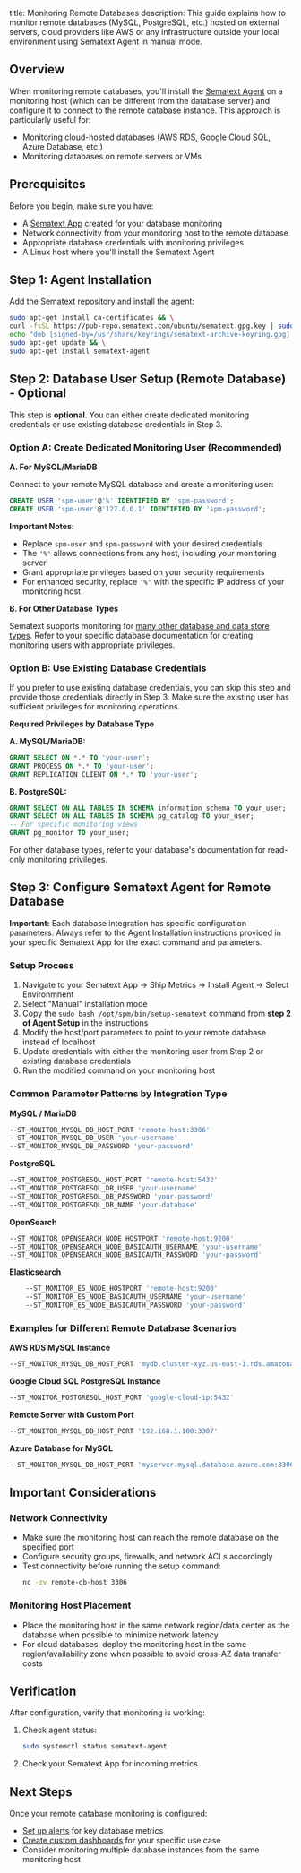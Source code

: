 title: Monitoring Remote Databases
description: This guide explains how to monitor remote databases (MySQL, PostgreSQL, etc.) hosted on external servers, cloud providers like AWS or any infrastructure outside your local environment using Sematext Agent in manual mode.

## Overview

When monitoring remote databases, you'll install the [Sematext Agent](/docs/agents/sematext-agent/) on a monitoring host (which can be different from the database server) and configure it to connect to the remote database instance. This approach is particularly useful for:

- Monitoring cloud-hosted databases (AWS RDS, Google Cloud SQL, Azure Database, etc.)
- Monitoring databases on remote servers or VMs

## Prerequisites

Before you begin, make sure you have:

- A [Sematext App](/docs/monitoring/quick-start/) created for your database monitoring
- Network connectivity from your monitoring host to the remote database
- Appropriate database credentials with monitoring privileges
- A Linux host where you'll install the Sematext Agent

## Step 1: Agent Installation

Add the Sematext repository and install the agent:

```bash
sudo apt-get install ca-certificates && \
curl -fsSL https://pub-repo.sematext.com/ubuntu/sematext.gpg.key | sudo gpg --dearmor -o /usr/share/keyrings/sematext-archive-keyring.gpg && \
echo "deb [signed-by=/usr/share/keyrings/sematext-archive-keyring.gpg] http://pub-repo.sematext.com/ubuntu sematext main" | sudo tee /etc/apt/sources.list.d/sematext.list > /dev/null && \
sudo apt-get update && \
sudo apt-get install sematext-agent
```

## Step 2: Database User Setup (Remote Database) - Optional

This step is **optional**. You can either create dedicated monitoring credentials or use existing database credentials in Step 3.

### Option A: Create Dedicated Monitoring User (Recommended)

**A. For MySQL/MariaDB**

Connect to your remote MySQL database and create a monitoring user:

```sql
CREATE USER 'spm-user'@'%' IDENTIFIED BY 'spm-password';
CREATE USER 'spm-user'@'127.0.0.1' IDENTIFIED BY 'spm-password';
```

**Important Notes:**

- Replace `spm-user` and `spm-password` with your desired credentials
- The `'%'` allows connections from any host, including your monitoring server
- Grant appropriate privileges based on your security requirements
- For enhanced security, replace `'%'` with the specific IP address of your monitoring host

**B. For Other Database Types**

Sematext supports monitoring for [many other database and data store types](/docs/integration/#databases-data-stores). Refer to your specific database documentation for creating monitoring users with appropriate privileges.

### Option B: Use Existing Database Credentials

If you prefer to use existing database credentials, you can skip this step and provide those credentials directly in Step 3. Make sure the existing user has sufficient privileges for monitoring operations.

**Required Privileges by Database Type**

**A. MySQL/MariaDB:**
```sql
GRANT SELECT ON *.* TO 'your-user';
GRANT PROCESS ON *.* TO 'your-user';
GRANT REPLICATION CLIENT ON *.* TO 'your-user';
```

**B. PostgreSQL:**

```sql
GRANT SELECT ON ALL TABLES IN SCHEMA information_schema TO your_user;
GRANT SELECT ON ALL TABLES IN SCHEMA pg_catalog TO your_user;
-- For specific monitoring views
GRANT pg_monitor TO your_user;
```

For other database types, refer to your database's documentation for read-only monitoring privileges.

## Step 3: Configure Sematext Agent for Remote Database

**Important:** Each database integration has specific configuration parameters. Always refer to the Agent Installation instructions provided in your specific Sematext App for the exact command and parameters.

### Setup Process

1. Navigate to your Sematext App → Ship Metrics → Install Agent → Select Environmnent 
2. Select "Manual" installation mode
3. Copy the `sudo bash /opt/spm/bin/setup-sematext` command from **step 2 of Agent Setup** in the instructions
4. Modify the host/port parameters to point to your remote database instead of localhost
5. Update credentials with either the monitoring user from Step 2 or existing database credentials
6. Run the modified command on your monitoring host

### Common Parameter Patterns by Integration Type

**MySQL / MariaDB**
```bash
--ST_MONITOR_MYSQL_DB_HOST_PORT 'remote-host:3306'
--ST_MONITOR_MYSQL_DB_USER 'your-username'
--ST_MONITOR_MYSQL_DB_PASSWORD 'your-password'
```

**PostgreSQL**
```bash
--ST_MONITOR_POSTGRESQL_HOST_PORT 'remote-host:5432'
--ST_MONITOR_POSTGRESQL_DB_USER 'your-username'
--ST_MONITOR_POSTGRESQL_DB_PASSWORD 'your-password'
--ST_MONITOR_POSTGRESQL_DB_NAME 'your-database'
```

**OpenSearch**
```bash
--ST_MONITOR_OPENSEARCH_NODE_HOSTPORT 'remote-host:9200'
--ST_MONITOR_OPENSEARCH_NODE_BASICAUTH_USERNAME 'your-username'
--ST_MONITOR_OPENSEARCH_NODE_BASICAUTH_PASSWORD 'your-password'
```

**Elasticsearch**
```bash
    --ST_MONITOR_ES_NODE_HOSTPORT 'remote-host:9200'
    --ST_MONITOR_ES_NODE_BASICAUTH_USERNAME 'your-username'
    --ST_MONITOR_ES_NODE_BASICAUTH_PASSWORD 'your-password'
```

### Examples for Different Remote Database Scenarios

**AWS RDS MySQL Instance**
```bash
--ST_MONITOR_MYSQL_DB_HOST_PORT 'mydb.cluster-xyz.us-east-1.rds.amazonaws.com:3306'
```

**Google Cloud SQL PostgreSQL Instance**  
```bash
--ST_MONITOR_POSTGRESQL_HOST_PORT 'google-cloud-ip:5432'
```

**Remote Server with Custom Port**
```bash
--ST_MONITOR_MYSQL_DB_HOST_PORT '192.168.1.100:3307'
```

**Azure Database for MySQL**
```bash
--ST_MONITOR_MYSQL_DB_HOST_PORT 'myserver.mysql.database.azure.com:3306'
```

## Important Considerations

### Network Connectivity

- Make sure the monitoring host can reach the remote database on the specified port
- Configure security groups, firewalls, and network ACLs accordingly
- Test connectivity before running the setup command:
  ```bash
  nc -zv remote-db-host 3306
  ```

### Monitoring Host Placement

- Place the monitoring host in the same network region/data center as the database when possible to minimize network latency
- For cloud databases, deploy the monitoring host in the same region/availability zone when possible to avoid cross-AZ data transfer costs

## Verification

After configuration, verify that monitoring is working:

1. Check agent status:
   ```bash
   sudo systemctl status sematext-agent
   ```

2. Check your Sematext App for incoming metrics

## Next Steps

Once your remote database monitoring is configured:

- [Set up alerts](/docs/guide/alerts-guide) for key database metrics
- [Create custom dashboards](/docs/dashboards/) for your specific use case  
- Consider monitoring multiple database instances from the same monitoring host
